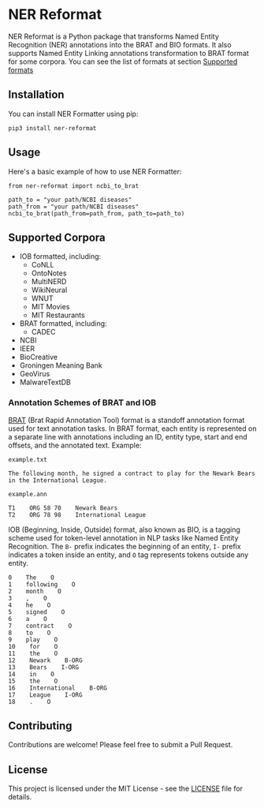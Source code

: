 # NER Reformat

NER Reformat is a Python package that transforms Named Entity Recognition (NER) annotations into the BRAT and BIO formats. It also supports Named Entity Linking annotations transformation to BRAT format for some corpora. You can see the list of formats at section [Supported formats](#supported-formats)


## Installation

You can install NER Formatter using pip:
```
pip3 install ner-reformat
```

## Usage

Here's a basic example of how to use NER Formatter:
```
from ner-reformat import ncbi_to_brat

path_to = "your path/NCBI diseases"
path_from = "your path/NCBI diseases"
ncbi_to_brat(path_from=path_from, path_to=path_to)
```

## Supported Corpora

- IOB formatted, including:
   - CoNLL
   - OntoNotes
   - MultiNERD
   - WikiNeural
   - WNUT
   - MIT Movies
   - MIT Restaurants
- BRAT formatted, including:
  - CADEC
- NCBI
- IEER
- BioCreative
- Groningen Meaning Bank
- GeoVirus
- MalwareTextDB

### Annotation Schemes of BRAT and IOB

[BRAT](https://brat.nlplab.org/) (Brat Rapid Annotation Tool) format is a standoff annotation format used for text annotation tasks. In BRAT format, each entity is represented on a separate line with annotations including an ID, entity type, start and end offsets, and the annotated text. Example:
```
example.txt

The following month, he signed a contract to play for the Newark Bears in the International League.
```
```
example.ann

T1    ORG 58 70    Newark Bears
T2    ORG 78 98    International League
```

IOB (Beginning, Inside, Outside) format, also known as BIO, is a tagging scheme used for token-level annotation in NLP tasks like Named Entity Recognition. The `B-` prefix indicates the beginning of an entity, `I-` prefix indicates a token inside an entity, and `O` tag represents tokens outside any entity.

```
0    The    O
1    following    O
2    month    O
3    ,    O
4    he    O
5    signed    O
6    a    O
7    contract    O
8    to    O
9    play    O
10    for    O
11    the    O
12    Newark    B-ORG
13    Bears    I-ORG
14    in    O
15    the    O
16    International    B-ORG
17    League    I-ORG
18    .    O
```

## Contributing

Contributions are welcome! Please feel free to submit a Pull Request.

## License

This project is licensed under the MIT License - see the [LICENSE](LICENSE) file for details.
